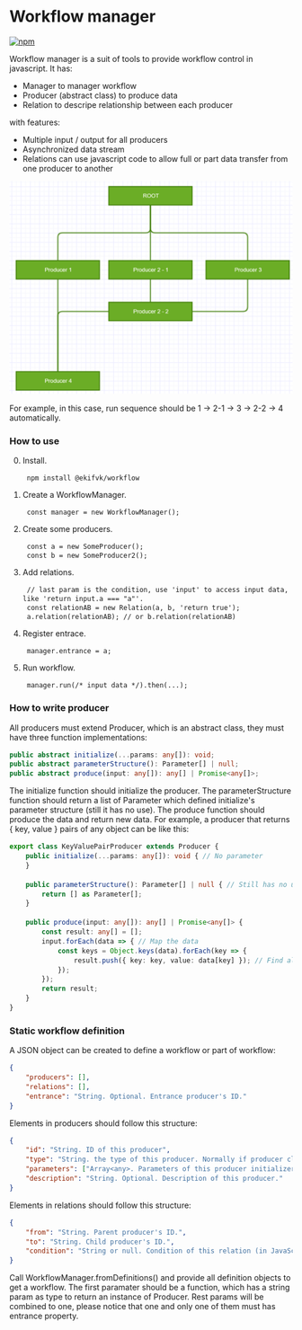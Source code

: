 # Workflow manager

[![npm](https://img.shields.io/npm/v/@ekifvk/workflow.svg?style=flat-square)](https://www.npmjs.com/package/@ekifvk/workflow)

Workflow manager is a suit of tools to provide workflow control in javascript. It has:

* Manager to manager workflow
* Producer (abstract class) to produce data
* Relation to descripe relationship between each producer

with features:

* Multiple input / output for all producers
* Asynchronized data stream
* Relations can use javascript code to allow full or part data transfer from one producer to another

![](https://raw.githubusercontent.com/WinUP/workflow/master/docs/sequence.png)

For example, in this case, run sequence should be 1 -> 2-1 -> 3 -> 2-2 -> 4 automatically.

### How to use

0. Install.

        npm install @ekifvk/workflow

1. Create a WorkflowManager.

        const manager = new WorkflowManager();

2. Create some producers.

        const a = new SomeProducer();
        const b = new SomeProducer2();

3. Add relations.

        // last param is the condition, use 'input' to access input data, like 'return input.a === "a"'.
        const relationAB = new Relation(a, b, 'return true');
        a.relation(relationAB); // or b.relation(relationAB)

4. Register entrace.

        manager.entrance = a;

5. Run workflow.

        manager.run(/* input data */).then(...);

### How to write producer

All producers must extend Producer, which is an abstract class, they must have three function implementations:

```typescript
public abstract initialize(...params: any[]): void;
public abstract parameterStructure(): Parameter[] | null;
public abstract produce(input: any[]): any[] | Promise<any[]>;
```

The initialize function should initialize the producer. The parameterStructure function should return a list of Parameter which defined initialize's parameter structure (still it has no use). The produce function should produce the data and return new data. For example, a producer that returns { key, value } pairs of any object can be like this:

```typescript
export class KeyValuePairProducer extends Producer {
    public initialize(...params: any[]): void { // No parameter
    }

    public parameterStructure(): Parameter[] | null { // Still has no use
        return [] as Parameter[];
    }

    public produce(input: any[]): any[] | Promise<any[]> {
        const result: any[] = [];
        input.forEach(data => { // Map the data
            const keys = Object.keys(data).forEach(key => {
                result.push({ key: key, value: data[key] }); // Find all keys in the object and change to { key, value } pair
            });
        });
        return result;
    }
}
```

### Static workflow definition

A JSON object can be created to define a workflow or part of workflow:

```json
{
    "producers": [],
    "relations": [],
    "entrance": "String. Optional. Entrance producer's ID."
}
```

Elements in producers should follow this structure:

```json
{
    "id": "String. ID of this producer",
    "type": "String. the type of this producer. Normally if producer class's name is <name>Producer, then <name> is the type of that producer.",
    "parameters": ["Array<any>. Parameters of this producer initializer."],
    "description": "String. Optional. Description of this producer."
}
```

Elements in relations should follow this structure:

```json
{
    "from": "String. Parent producer's ID.",
    "to": "String. Child producer's ID.",
    "condition": "String or null. Condition of this relation (in JavaScript)."
}
```

Call WorkflowManager.fromDefinitions() and provide all definition objects to get a workflow. The first paramater should be a function, which has a string param as type to return an instance of Producer. Rest params will be combined to one, please notice that one and only one of them must has entrance property.
